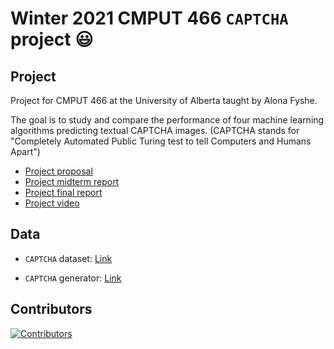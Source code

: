 # Winter 2021 CMPUT 466 `CAPTCHA` project 😃


## Project

Project for CMPUT 466 at the University of Alberta taught by Alona Fyshe.

The goal is to study and compare the performance of four machine learning algorithms predicting textual CAPTCHA images. (CAPTCHA stands for "Completely Automated Public Turing test to tell Computers and Humans Apart")

- [Project proposal]()
- [Project midterm report]()
- [Project final report]()
- [Project video]()

## Data

- `CAPTCHA` dataset: [Link](https://www.kaggle.com/ethan404/captcha6digits)

- `CAPTCHA` generator: [Link](https://github.com/Ethan707/CAPTCHA-Generator)

## Contributors

[![Contributors](https://contrib.rocks/image?repo=CMPUT466-ML-CAPTCHA/ML_CAPTCHA_Images_Decoder)](https://github.com/CMPUT466-ML-CAPTCHA/ML_CAPTCHA_Images_Decoder/graphs/contributors)

